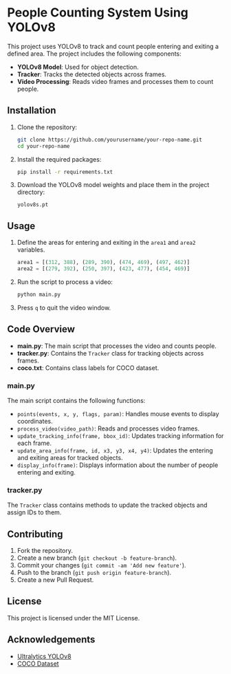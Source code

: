 
# People Counting System Using YOLOv8

This project uses YOLOv8 to track and count people entering and exiting a defined area. The project includes the following components:

- **YOLOv8 Model**: Used for object detection.
- **Tracker**: Tracks the detected objects across frames.
- **Video Processing**: Reads video frames and processes them to count people.

## Installation

1. Clone the repository:

    ```bash
    git clone https://github.com/yourusername/your-repo-name.git
    cd your-repo-name
    ```

2. Install the required packages:

    ```bash
    pip install -r requirements.txt
    ```

3. Download the YOLOv8 model weights and place them in the project directory:

    ```plaintext
    yolov8s.pt
    ```

## Usage

1. Define the areas for entering and exiting in the `area1` and `area2` variables.

    ```python
    area1 = [(312, 388), (289, 390), (474, 469), (497, 462)]
    area2 = [(279, 392), (250, 397), (423, 477), (454, 469)]
    ```

2. Run the script to process a video:

    ```bash
    python main.py
    ```

3. Press `q` to quit the video window.

## Code Overview

- **main.py**: The main script that processes the video and counts people.
- **tracker.py**: Contains the `Tracker` class for tracking objects across frames.
- **coco.txt**: Contains class labels for COCO dataset.

### main.py

The main script contains the following functions:

- `points(events, x, y, flags, param)`: Handles mouse events to display coordinates.
- `process_video(video_path)`: Reads and processes video frames.
- `update_tracking_info(frame, bbox_id)`: Updates tracking information for each frame.
- `update_area_info(frame, id, x3, y3, x4, y4)`: Updates the entering and exiting areas for tracked objects.
- `display_info(frame)`: Displays information about the number of people entering and exiting.

### tracker.py

The `Tracker` class contains methods to update the tracked objects and assign IDs to them.

## Contributing

1. Fork the repository.
2. Create a new branch (`git checkout -b feature-branch`).
3. Commit your changes (`git commit -am 'Add new feature'`).
4. Push to the branch (`git push origin feature-branch`).
5. Create a new Pull Request.

## License

This project is licensed under the MIT License.

## Acknowledgements

- [Ultralytics YOLOv8](https://github.com/ultralytics/yolov8)
- [COCO Dataset](https://cocodataset.org/)
